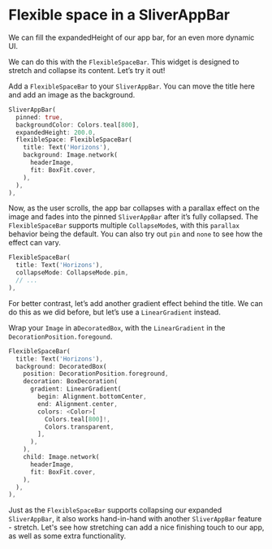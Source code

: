 # Flexible space in a SliverAppBar

We can fill the expandedHeight of our app bar, for an even more dynamic UI.

We can do this with the `FlexibleSpaceBar`. This widget is designed to
stretch and collapse its content. Let’s try it out!

Add a `FlexibleSpaceBar` to your `SliverAppBar`. You can move the title
here and add an image as the background.

```dart
SliverAppBar(
  pinned: true,
  backgroundColor: Colors.teal[800],
  expandedHeight: 200.0,
  flexibleSpace: FlexibleSpaceBar(
    title: Text('Horizons'),
    background: Image.network(
      headerImage,
      fit: BoxFit.cover,
    ),
  ),
),
```

Now, as the user scrolls, the app bar collapses with a parallax effect
on the image and fades into the pinned `SliverAppBar` after it’s fully collapsed.
The `FlexibleSpaceBar` supports multiple
`CollapseMode`s, with this `parallax` behavior being the default.
You can also try out `pin` and `none` to see how the effect can vary.

```dart
FlexibleSpaceBar(
  title: Text('Horizons'),
  collapseMode: CollapseMode.pin,
  // ... 
),
```

For better contrast, let’s add another gradient effect behind the title.
We can do this as we did before, but let’s use a `LinearGradient` instead.

Wrap your `Image` in a`DecoratedBox`, with the `LinearGradient` in the
`DecorationPosition.foregound`.

```dart
FlexibleSpaceBar(
  title: Text('Horizons'),
  background: DecoratedBox(
    position: DecorationPosition.foreground,
    decoration: BoxDecoration(
      gradient: LinearGradient(
        begin: Alignment.bottomCenter,
        end: Alignment.center,
        colors: <Color>[
          Colors.teal[800]!,
          Colors.transparent,
        ],
      ),
    ),
    child: Image.network(
      headerImage,
      fit: BoxFit.cover,
    ),
  ),
),
```


Just as the `FlexibleSpaceBar` supports collapsing our expanded `SliverAppBar`, 
it also works hand-in-hand with another `SliverAppBar` feature - stretch.
Let's see how stretching can add a nice finishing touch to our app, as
well as some extra functionality.